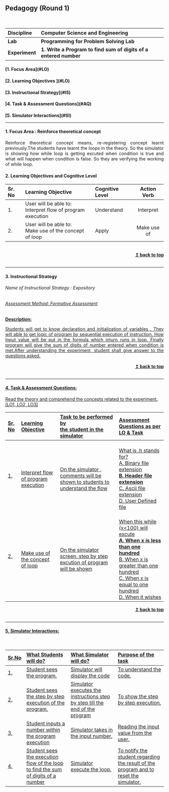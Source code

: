 ## Pedagogy (Round 1)
<p align="center">
<br>
</p>

<b>Discipline | <b>Computer Science and Engineering
:--|:--|
<b> Lab </b>| <b> Programming for Problem Solving Lab </b>
<b> Experiment</b>|     <b> 1. Write a Program to find sum of digits of a entered number


<h4> [1. Focus Area](#LO)
<h4> [2. Learning Objectives ](#LO)
<h4> [3. Instructional Strategy](#IS)
<h4> [4. Task & Assessment Questions](#AQ)
<h4> [5. Simulator Interactions](#SI)
<hr>

<a name="LO"></a></b>
#### 1. Focus Area : Reinforce theoretical concept
<div align="justify">
Reinforce theoretical concept means, re-registering concept learnt previously.The students have learnt the loops in the theory. So the simulator is showing how while loop is getting excuted when condition is true and what will happen when condition is false. So they are verifying the working of while loop.
</div>

#### 2. Learning Objectives and Cognitive Level


Sr. No |	Learning Objective	| Cognitive Level | Action Verb
:--|:--|:--|:-:
1.| User will be able to: <br>Interpret flow  of program execution <br> | Understand | Interpret
2.| User will be able to: <br>Make use of the concept of loop  <br>| Apply | Make use of
<br/>
<div align="right">
    <b><a href="#top">↥ back to top</a></b>
</div>
<br/>
<hr>

<a name="IS"></a>
#### 3. Instructional Strategy
###### Name of Instructional Strategy  : Expository    <u> 
###### Assessment Method: Formative Assessment


<u> <b>Description: </b></u>
<br>
<div align="justify">
Students will get to know declaration and initialization of variables . They will able to get  logic of program by sequential execution of instruction. How Input value will be put in the formula which inturn runs in loop. Finally program will give the sum of digits of number entered when condition is met.After understanding  the experiment, student shall give answer to the questions asked.
</div>
<br/>
<div align="right">
    <b><a href="#top">↥ back to top</a></b>
</div>
<br/>
<hr>

<a name="AQ"></a>
#### 4. Task & Assessment Questions:

Read the theory and comprehend the concepts related to the experiment. [LO1, LO2, LO3]
<br>

Sr. No |	Learning Objective	| Task to be performed by <br> the student  in the simulator | Assessment Questions as per LO & Task
:--|:--|:--|:-
1.|<br>Interpret flow  of program execution| <br> On the simulator , comments will be shown to students to understand the flow  |<br> What is .h stands for? <br>A. Binary file extension<br> <b>B. Header file extension</b> <br> C. Ascii file  extension<br> D. User Defined file | <br>
2.|<br> Make use of the concept of loop | <br>On the simulator screen, step by step excution of program will be shown| <br> When this while (x<100) will excute <br> <b>A. When x is less than one hundred</b> <br> B. When x is greater than one hundred<br>  C. When x is equal to one hundred<br>  D. When it wishes |<br> 

<div align="right">
    <b><a href="#top">↥ back to top</a></b>
</div> 
<br/>
<hr>

<a name="SI"></a>

#### 5. Simulator Interactions:
<br>

Sr.No | What Students will do? |	What Simulator will do?	| Purpose of the task
:--|:--|:--|:--
1.| Student sees the program. <br> | Simulator will display the code <br> | To understand the code.
2.| Student sees the step by step execution of the program. <br> | Simulator executes the instructions step by step till the end of the program<br> | To show the step by step execution.
3.| Student inputs a number within the program execution <br> | Simulator takes in the input number.<br> | Reading the input value from the user.
4.| Student sees the execution flow of the loop to find the sum of digits of a number| Simulator execute the loop. | To notify the student regarding the result of the program and to reset the simulator.

